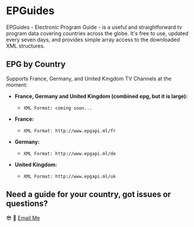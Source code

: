 # EPGuides

EPGuides - Electronic Program Guide - is a useful and straightforward tv program data covering countries across the globe. It's free to use, updated every seven days, and provides simple array access to the downloaded XML structures.

## EPG by Country

Supports France, Germany, and United Kingdom TV Channels at the moment:

 - **France, Germany and United Kingdom (combined epg, but it is large):**
 	- ```XML Format: coming soon...```

 - **France:**
 	- ```XML Format: http://www.epgapi.ml/fr```

 - **Germany:**
 	- ```XML Format: http://www.epgapi.ml/de```

 - **United Kingdom:**
 	- ```XML Format: http://www.epgapi.ml/uk```

## Need a guide for your country, got issues or questions?

:sunglasses: :wave: [Email Me](mailto:oketunjifinbarrs@gmail.com)